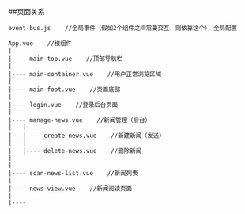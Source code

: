 ##页面关系

    event-bus.js    //全局事件（假如2个组件之间需要交互，则依靠这个），全局配置
    
    App.vue    //根组件
    |
    |---- main-top.vue    //顶部导航栏
    |
    |---- main-container.vue    //用户正常浏览区域
    |
    |---- main-foot.vue    //页面底部
    |
    |---- login.vue    //登录后台页面
    |
    |---- manage-news.vue    //新闻管理（后台）
    |   |
    |   |---- create-news.vue    //新建新闻（发送）
    |   |
    |   |---- delete-news.vue    //删除新闻
    |
    |
    |---- scan-news-list.vue    //新闻列表
    |
    |---- news-view.vue    //新闻阅读页面
    |
    |---- 